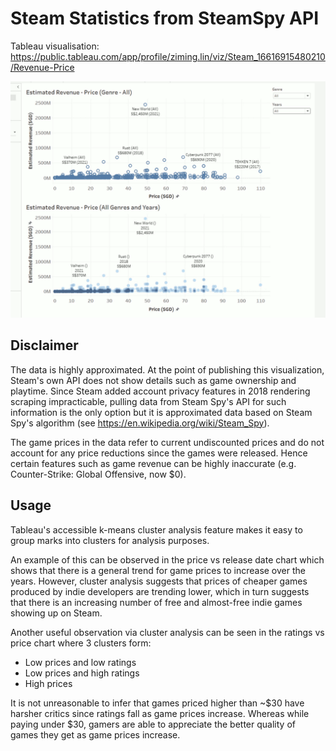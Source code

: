 # Steam Statistics from SteamSpy API

Tableau visualisation: https://public.tableau.com/app/profile/ziming.lin/viz/Steam_16616915480210/Revenue-Price

![screenshot](https://raw.githubusercontent.com/Ziming-Lin/steam-stats-steamspy-api/main/steam-viz.gif)


## Disclaimer

The data is highly approximated. At the point of publishing this visualization, Steam's own API does not show details such as game ownership and playtime. Since Steam added account privacy features in 2018 rendering scraping impracticable, pulling data from Steam Spy's API for such information is the only option but it is approximated data based on Steam Spy's algorithm (see https://en.wikipedia.org/wiki/Steam_Spy).

The game prices in the data refer to current undiscounted prices and do not account for any price reductions since the games were released. Hence certain features such as game revenue can be highly inaccurate (e.g. Counter-Strike: Global Offensive, now $0).


## Usage

Tableau's accessible k-means cluster analysis feature makes it easy to group marks into clusters for analysis purposes.

An example of this can be observed in the price vs release date chart which shows that there is a general trend for game prices to increase over the years. However, cluster analysis suggests that prices of cheaper games produced by indie developers are trending lower, which in turn suggests that there is an increasing number of free and almost-free indie games showing up on Steam.

Another useful observation via cluster analysis can be seen in the ratings vs price chart where 3 clusters form:
- Low prices and low ratings
- Low prices and high ratings
- High prices

It is not unreasonable to infer that games priced higher than ~$30 have harsher critics since ratings fall as game prices increase. Whereas while paying under $30, gamers are able to appreciate the better quality of games they get as game prices increase.

